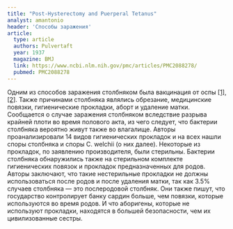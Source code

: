 ```yaml
---
title: "Post-Hysterectomy and Puerperal Tetanus"
analyst: amantonio
header: 'Способы заражения'
article:
  type: article
  authors: Pulvertaft
  year: 1937
  magazine: BMJ
  link: https://www.ncbi.nlm.nih.gov/pmc/articles/PMC2088278/
  pubmed: PMC2088278
---
```


Одним из способов заражения столбняком была вакцинация от оспы [[1]](https://link.springer.com/article/10.1007/BF02795578), [[2]](https://www.jstor.org/stable/4578620). Также причинами столбняка являлись обрезание, медицинские повязки, гигиенические прокладки, аборт и удаление матки. Сообщается о случае заражения столбняком вследствие разрыва крайней плоти во время полового акта, из чего следует, что бактерии столбняка вероятно живут также во влагалище.
 Авторы проанализировали 14 видов гигиенических прокладок и на всех нашли споры столбняка и споры C. welchii (о них далее). Некоторые из прокладок, по заявлению производителя, были стерильны.
Бактерии столбняка обнаружились также на стерильном комплекте гигиенических повязок и прокладок предназначенных для родов.
Авторы заключают, что такие нестерильные прокладки не должны использоваться после родов и после удаления матки, так как 3.5% случаев столбняка — это послеродовой столбняк.
Они также пишут, что государство контролирует банку сардин больше, чем повязки, которые используются во время родов. И что аборигены, которые не используют прокладки, находятся в большей безопасности, чем их цивилизованные сестры.
